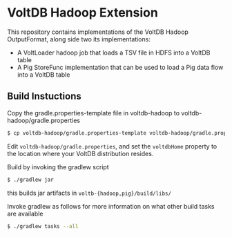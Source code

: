 VoltDB Hadoop Extension
=======================
This repository contains implementations of the VoltDB Hadoop OutputFormat, along side two its implementations:

* A VoltLoader hadoop job that loads a TSV file in HDFS into a VoltDB table
* A Pig StoreFunc implementation that can be used to load a Pig data flow into a VoltDB table

## Build Instuctions
Copy the gradle.properties-template file in voltdb-hadoop to voltdb-hadoop/gradle.properties
```bash
$ cp voltdb-hadoop/gradle.properties-template voltdb-hadoop/gradle.properties
```
Edit `voltdb-hadoop/gradle.properties`, and set the `voltdbHome` property to the location where your VoltDB distribution resides.

Build by invoking the gradlew script
```bash
$ ./gradlew jar
```
this builds jar artifacts in `voltb-{hadoop,pig}/build/libs/`

Invoke gradlew as follows for more information on what other build tasks are available
```bash
$ ./gradlew tasks --all
```
